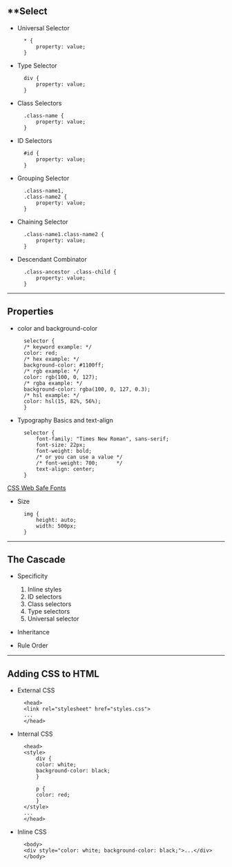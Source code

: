 ## \*\*Select

- Universal Selector

        * {
            property: value;
        }

- Type Selector

        div {
            property: value;
        }

- Class Selectors

        .class-name {
            property: value;
        }

- ID Selectors

        #id {
            property: value;
        }

- Grouping Selector

        .class-name1,
        .class-name2 {
            property: value;
        }

- Chaining Selector

        .class-name1.class-name2 {
            property: value;
        }

- Descendant Combinator

        .class-ancestor .class-child {
            property: value;
        }

---

## **Properties**

- color and background-color

        selector {
        /* keyword example: */
        color: red;
        /* hex example: */
        background-color: #1100ff;
        /* rgb example: */
        color: rgb(100, 0, 127);
        /* rgba example: */
        background-color: rgba(100, 0, 127, 0.3);
        /* hsl example: */
        color: hsl(15, 82%, 56%);
        }

- Typography Basics and text-align

        selector {
            font-family: "Times New Roman", sans-serif;
            font-size: 22px;
            font-weight: bold;
            /* or you can use a value */
            /* font-weight: 700;      */
            text-align: center;
        }

[CSS Web Safe Fonts](https://www.w3schools.com/cssref/css_websafe_fonts.asp)

- Size

        img {
            height: auto;
            width: 500px;
        }

---

## **The Cascade**

- Specificity

  1. Inline styles
  1. ID selectors
  1. Class selectors
  1. Type selectors
  1. Universal selector

- Inheritance
- Rule Order

---

## **Adding CSS to HTML**

- External CSS

        <head>
        <link rel="stylesheet" href="styles.css">
        ...
        </head>

- Internal CSS

        <head>
        <style>
            div {
            color: white;
            background-color: black;
            }

            p {
            color: red;
            }
        </style>
        ...
        </head>

- Inline CSS

        <body>
        <div style="color: white; background-color: black;">...</div>
        </body>
